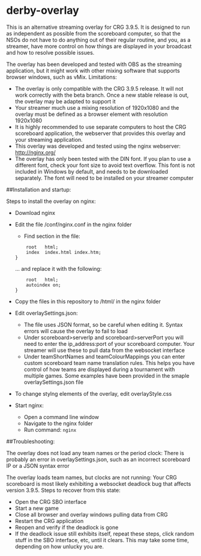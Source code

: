 # derby-overlay

This is an alternative streaming overlay for CRG 3.9.5. It is designed to run as independent as possible from the scoreboard computer, so that the NSOs do not have to do anything out of their regular routine, and you, as a streamer, have more control on how things are displayed in your broadcast and how to resolve possible issues.

The overlay has been developed and tested with OBS as the streaming application, but it might work with other mixing software that supports browser windows, such as vMix. Limitations:
* The overlay is only compatible with the CRG 3.9.5 release. It will not work correctly with the beta branch. Once a new stable release is out, the overlay may be adapted to support it
* Your streamer much use a mixing resolution of 1920x1080 and the overlay must be defined as a browser element with resolution 1920x1080
* It is highly recommended to use separate computers to host the CRG scoreboard application, the webserver that provides this overlay and your streaming application.
* This overlay was developed and tested using the nginx webserver: http://nginx.org/
* The overlay has only been tested with the DIN font. If you plan to use a different font, check your font size to avoid text overflow. This font is not included in Windows by default, and needs to be downloaded separately. The font will need to be installed on your streamer computer


##Installation and startup:

Steps to install the overlay on nginx:
* Download nginx
* Edit the file /conf/nginx.conf in the nginx folder
  * Find section in the file:
  ```location / {
      root   html;
      index  index.html index.htm;
  }
  ```

  ... and replace it with the following:

  ```location / {
      root   html;
      autoindex on;
  }
  ```

* Copy the files in this repository to /html/ in the nginx folder
* Edit overlaySettings.json:
  * The file uses JSON format, so be careful when editing it. Syntax errors will cause the overlay to fail to load
  * Under scoreboard>serverIp and scoreboard>serverPort you will need to enter the ip_address:port of your scoreboard computer. Your streamer will use these to pull data from the websocket interface
  * Under teamShortNames and teamColourMappings you can enter custom scoreboard team name translation rules. This helps you have control of how teams are displayed during a tournament with multiple games. Some examples have been provided in the smaple overlaySettings.json file

* To change stylng elements of the overlay, edit overlayStyle.css

* Start nginx:
  * Open a command line window
  * Navigate to the nginx folder
  * Run command:
      `nginx`

##Troubleshooting:

The overlay does not load any team names or the period clock:
There is probably an error in overlaySettings.json, such as an incorrect scoreboard IP or a JSON syntax error

The overlay loads team names, but clocks are not running:
Your CRG scoreboard is most likely exhibiting a websocket deadlock bug that affects version 3.9.5. Steps to recover from this state:
* Open the CRG SBO interface
* Start a new game
* Close all browser and overlay windows pulling data from CRG
* Restart the CRG application
* Reopen and verify if the deadlock is gone
* If the deadlock issue still exhibits itself, repeat these steps, click random stuff in the SBO interface, etc, until it clears. This may take some time, depending on how unlucky you are.

